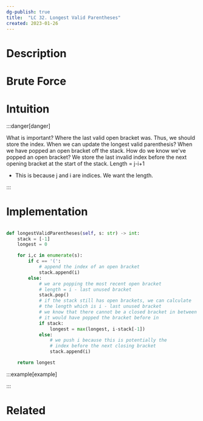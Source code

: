 ```yaml
---
dg-publish: true
title:  "LC 32. Longest Valid Parentheses"
created: 2023-01-26
---
```



# Description

# Brute Force
# Intuition

:::danger[danger] 

What is important? Where the last valid open bracket was.
Thus, we should store the index.
When we can update the longest valid parenthesis?
When we have popped an open bracket off the stack.
How do we know we've popped an open bracket?
We store the last invalid index before the next opening bracket at the start of the stack.
Length = j-i+1
- This is because j and i are indices. We want the length. 

:::

# Implementation
```python

def longestValidParentheses(self, s: str) -> int:
	stack = [-1]
	longest = 0

	for i,c in enumerate(s):
		if c == '(':
			# append the index of an open bracket
			stack.append(i)
		else:
			# we are popping the most recent open bracket
			# length = i - last unused bracket
			stack.pop()
			# if the stack still has open brackets, we can calculate 
			# the length which is i - last unused bracket
			# we know that there cannot be a closed bracket in between because
			# it would have popped the bracket before in
			if stack:
				longest = max(longest, i-stack[-1])
			else:
				# we push i because this is potentially the 
				# index before the next closing bracket
				stack.append(i)

	return longest
```

:::example[example] 


:::


# Related
